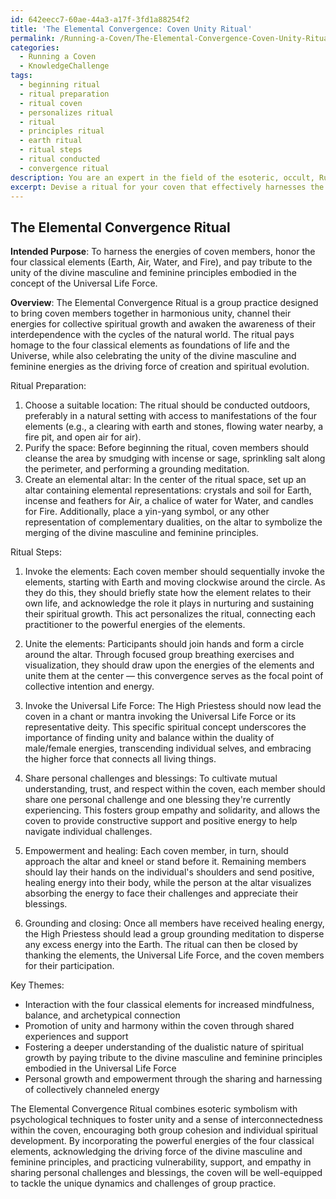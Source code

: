 ```yaml
---
id: 642eecc7-60ae-44a3-a17f-3fd1a88254f2
title: 'The Elemental Convergence: Coven Unity Ritual'
permalink: /Running-a-Coven/The-Elemental-Convergence-Coven-Unity-Ritual/
categories:
  - Running a Coven
  - KnowledgeChallenge
tags:
  - beginning ritual
  - ritual preparation
  - ritual coven
  - personalizes ritual
  - ritual
  - principles ritual
  - earth ritual
  - ritual steps
  - ritual conducted
  - convergence ritual
description: You are an expert in the field of the esoteric, occult, Running a Coven and Education. You are a writer of tests, challenges, books and deep knowledge on Running a Coven for initiates and students to gain deep insights and understanding from. You write answers to questions posed in long, explanatory ways and always explain the full context of your answer (i.e., related concepts, formulas, examples, or history), as well as the step-by-step thinking process you take to answer the challenges. Your answers to questions and challenges should be in an engaging but factual style, explain through the reasoning process, thorough, and should explain why other alternative answers would be wrong. Summarize the key themes, ideas, and conclusions at the end.
excerpt: Devise a ritual for your coven that effectively harnesses the energies of its members, honors the elements, and pays tribute to the deity or spiritual concept of your choice, while also addressing the unique challenges and dynamics of group practice. Detail each step of the ritual and explain the reasoning behind your choices, considering both esoteric symbolism and the psychological aspects that promote harmony and growth within the coven.
---
```


## The Elemental Convergence Ritual

**Intended Purpose**: To harness the energies of coven members, honor the four classical elements (Earth, Air, Water, and Fire), and pay tribute to the unity of the divine masculine and feminine principles embodied in the concept of the Universal Life Force.

**Overview**: The Elemental Convergence Ritual is a group practice designed to bring coven members together in harmonious unity, channel their energies for collective spiritual growth and awaken the awareness of their interdependence with the cycles of the natural world. The ritual pays homage to the four classical elements as foundations of life and the Universe, while also celebrating the unity of the divine masculine and feminine energies as the driving force of creation and spiritual evolution.

Ritual Preparation:
1. Choose a suitable location: The ritual should be conducted outdoors, preferably in a natural setting with access to manifestations of the four elements (e.g., a clearing with earth and stones, flowing water nearby, a fire pit, and open air for air).
2. Purify the space: Before beginning the ritual, coven members should cleanse the area by smudging with incense or sage, sprinkling salt along the perimeter, and performing a grounding meditation.
3. Create an elemental altar: In the center of the ritual space, set up an altar containing elemental representations: crystals and soil for Earth, incense and feathers for Air, a chalice of water for Water, and candles for Fire. Additionally, place a yin-yang symbol, or any other representation of complementary dualities, on the altar to symbolize the merging of the divine masculine and feminine principles.

Ritual Steps:
1. Invoke the elements: Each coven member should sequentially invoke the elements, starting with Earth and moving clockwise around the circle. As they do this, they should briefly state how the element relates to their own life, and acknowledge the role it plays in nurturing and sustaining their spiritual growth. This act personalizes the ritual, connecting each practitioner to the powerful energies of the elements.

2. Unite the elements: Participants should join hands and form a circle around the altar. Through focused group breathing exercises and visualization, they should draw upon the energies of the elements and unite them at the center — this convergence serves as the focal point of collective intention and energy.

3. Invoke the Universal Life Force: The High Priestess should now lead the coven in a chant or mantra invoking the Universal Life Force or its representative deity. This specific spiritual concept underscores the importance of finding unity and balance within the duality of male/female energies, transcending individual selves, and embracing the higher force that connects all living things.

4. Share personal challenges and blessings: To cultivate mutual understanding, trust, and respect within the coven, each member should share one personal challenge and one blessing they're currently experiencing. This fosters group empathy and solidarity, and allows the coven to provide constructive support and positive energy to help navigate individual challenges.

5. Empowerment and healing: Each coven member, in turn, should approach the altar and kneel or stand before it. Remaining members should lay their hands on the individual's shoulders and send positive, healing energy into their body, while the person at the altar visualizes absorbing the energy to face their challenges and appreciate their blessings.

6. Grounding and closing: Once all members have received healing energy, the High Priestess should lead a group grounding meditation to disperse any excess energy into the Earth. The ritual can then be closed by thanking the elements, the Universal Life Force, and the coven members for their participation.

Key Themes:
- Interaction with the four classical elements for increased mindfulness, balance, and archetypical connection
- Promotion of unity and harmony within the coven through shared experiences and support
- Fostering a deeper understanding of the dualistic nature of spiritual growth by paying tribute to the divine masculine and feminine principles embodied in the Universal Life Force
- Personal growth and empowerment through the sharing and harnessing of collectively channeled energy

The Elemental Convergence Ritual combines esoteric symbolism with psychological techniques to foster unity and a sense of interconnectedness within the coven, encouraging both group cohesion and individual spiritual development. By incorporating the powerful energies of the four classical elements, acknowledging the driving force of the divine masculine and feminine principles, and practicing vulnerability, support, and empathy in sharing personal challenges and blessings, the coven will be well-equipped to tackle the unique dynamics and challenges of group practice.
